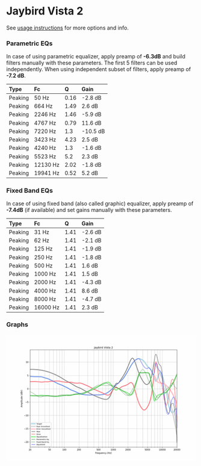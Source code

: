 # Jaybird Vista 2
See [usage instructions](https://github.com/jaakkopasanen/AutoEq#usage) for more options and info.

### Parametric EQs
In case of using parametric equalizer, apply preamp of **-6.3dB** and build filters manually
with these parameters. The first 5 filters can be used independently.
When using independent subset of filters, apply preamp of **-7.2 dB**.

| Type    | Fc       |    Q | Gain     |
|:--------|:---------|:-----|:---------|
| Peaking | 50 Hz    | 0.16 | -2.8 dB  |
| Peaking | 664 Hz   | 1.49 | 2.6 dB   |
| Peaking | 2246 Hz  | 1.46 | -5.9 dB  |
| Peaking | 4767 Hz  | 0.79 | 11.6 dB  |
| Peaking | 7220 Hz  | 1.3  | -10.5 dB |
| Peaking | 3423 Hz  | 4.23 | 2.5 dB   |
| Peaking | 4240 Hz  | 1.3  | -1.6 dB  |
| Peaking | 5523 Hz  | 5.2  | 2.3 dB   |
| Peaking | 12130 Hz | 2.02 | -1.8 dB  |
| Peaking | 19941 Hz | 0.52 | 5.2 dB   |

### Fixed Band EQs
In case of using fixed band (also called graphic) equalizer, apply preamp of **-7.4dB**
(if available) and set gains manually with these parameters.

| Type    | Fc       |    Q | Gain    |
|:--------|:---------|:-----|:--------|
| Peaking | 31 Hz    | 1.41 | -2.6 dB |
| Peaking | 62 Hz    | 1.41 | -2.1 dB |
| Peaking | 125 Hz   | 1.41 | -1.9 dB |
| Peaking | 250 Hz   | 1.41 | -1.8 dB |
| Peaking | 500 Hz   | 1.41 | 1.6 dB  |
| Peaking | 1000 Hz  | 1.41 | 1.5 dB  |
| Peaking | 2000 Hz  | 1.41 | -4.3 dB |
| Peaking | 4000 Hz  | 1.41 | 8.6 dB  |
| Peaking | 8000 Hz  | 1.41 | -4.7 dB |
| Peaking | 16000 Hz | 1.41 | 2.3 dB  |

### Graphs
![](./Jaybird%20Vista%202.png)